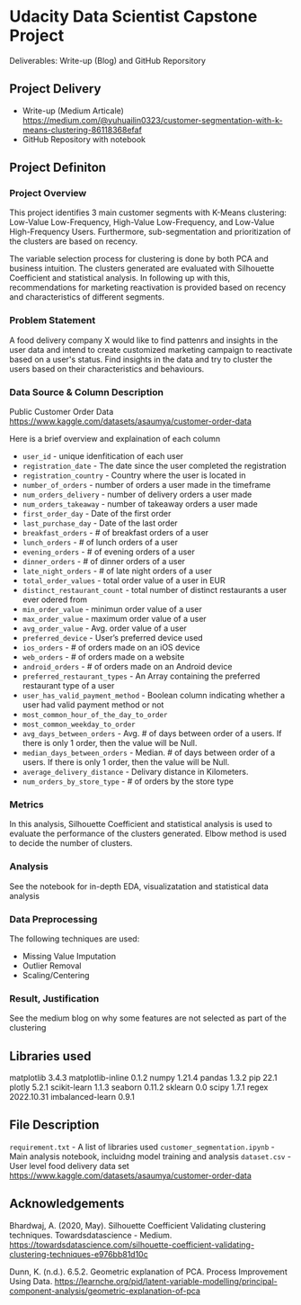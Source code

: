 # Udacity Data Scientist Capstone Project

Deliverables: Write-up (Blog) and GitHub Reporsitory
## Project Delivery

- Write-up (Medium Articale) https://medium.com/@yuhuailin0323/customer-segmentation-with-k-means-clustering-86118368efaf
- GitHub Repository with notebook

## Project Definiton

### Project Overview
This project identifies 3 main customer segments with K-Means clustering: Low-Value Low-Frequency, High-Value Low-Frequency, and Low-Value High-Frequency Users. Furthermore, sub-segmentation and prioritization of the clusters are based on recency. 

The variable selection process for clustering is done by both PCA and business intuition. The clusters generated are evaluated with Silhouette Coefficient and statistical analysis. In following up with this, recommendations for marketing reactivation is provided based on recency and characteristics of different segments.

### Problem Statement

A food delivery company X would like to find pattenrs and insights in the user data and intend to create customized marketing campaign to reactivate based on a user's status. Find insights in the data and try to cluster the users based on their characteristics and behaviours. 


### Data Source & Column Description

Public Customer Order Data
https://www.kaggle.com/datasets/asaumya/customer-order-data

Here is a brief overview and explaination of each column 

- `user_id` - unique idenfitication of each user
- `registration_date` - The date since the user completed the registration
- `registration_country` - Country where the user is located in
- `number_of_orders` - number of orders a user made in the timeframe
- `num_orders_delivery` - number of delivery orders a user made
- `num_orders_takeaway` - number of takeaway orders a user made
- `first_order_day`	- Date of the first order
- `last_purchase_day` - Date of the last order
- `breakfast_orders` - # of breakfast orders of a user
- `lunch_orders` - # of lunch orders of a user
- `evening_orders` - # of evening orders of a user
- `dinner_orders` - # of dinner orders of a user
- `late_night_orders` - # of late night orders of a user
- `total_order_values` - total order value of a user in EUR
- `distinct_restaurant_count` - total number of distinct restaurants a user ever odered from
- `min_order_value` - minimun order value of a user
- `max_order_value` - maximum order value of a user
- `avg_order_value` - Avg. order value of a user
- `preferred_device` - User’s preferred device used
- `ios_orders` - # of orders made on an iOS device
- `web_orders` - # of orders made on a website
- `android_orders` - # of orders made on an Android device
- `preferred_restaurant_types` - An Array containing the preferred restaurant type of a user
- `user_has_valid_payment_method` - Boolean column indicating whether a user had valid payment method or not
- `most_common_hour_of_the_day_to_order`
- `most_common_weekday_to_order`
- `avg_days_between_orders` - Avg. # of days between order of a users. If there is only 1 order, then the value will be Null.
- `median_days_between_orders` - Median. # of days between order of a users. If there is only 1 order, then the value will be Null.
- `average_delivery_distance` - Delivary distance in Kilometers.
- `num_orders_by_store_type` - # of orders by the store type

### Metrics

In this analysis, Silhouette Coefficient and statistical analysis is used to evaluate the performance of the clusters generated. Elbow method is used to decide the number of clusters.

### Analysis

See the notebook for in-depth EDA, visualizatation and statistical data analysis

### Data Preprocessing

The following techniques are used:
- Missing Value Imputation
- Outlier Removal
- Scaling/Centering

### Result, Justification

See the medium blog on why some features are not selected as part of the clustering

## Libraries used

matplotlib          3.4.3
matplotlib-inline   0.1.2
numpy               1.21.4
pandas              1.3.2
pip                 22.1
plotly              5.2.1
scikit-learn        1.1.3
seaborn             0.11.2
sklearn             0.0
scipy               1.7.1
regex               2022.10.31
imbalanced-learn    0.9.1

## File Description
`requirement.txt` - A list of libraries used
`customer_segmentation.ipynb` - Main analysis notebook, incluidng model training and analysis
`dataset.csv` - User level food delivery data set https://www.kaggle.com/datasets/asaumya/customer-order-data

## Acknowledgements

Bhardwaj, A. (2020, May). Silhouette Coefficient Validating clustering techniques. Towardsdatascience - Medium. https://towardsdatascience.com/silhouette-coefficient-validating-clustering-techniques-e976bb81d10c

Dunn, K. (n.d.). 6.5.2. Geometric explanation of PCA. Process Improvement Using Data. https://learnche.org/pid/latent-variable-modelling/principal-component-analysis/geometric-explanation-of-pca



